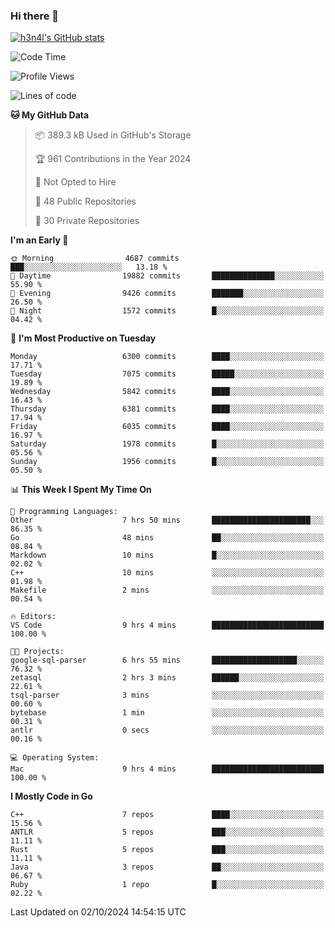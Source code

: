 ### Hi there 👋

[![h3n4l's GitHub stats](https://github-readme-stats.vercel.app/api?username=h3n4l&count_private=true&show_icons=true&theme=radical)](https://github.com/h3n4l/github-readme-stats)

<!--START_SECTION:waka-->
![Code Time](http://img.shields.io/badge/Code%20Time-1%2C953%20hrs%2022%20mins-blue)

![Profile Views](http://img.shields.io/badge/Profile%20Views-8-blue)

![Lines of code](https://img.shields.io/badge/From%20Hello%20World%20I%27ve%20Written-13.2%20million%20lines%20of%20code-blue)

**🐱 My GitHub Data** 

> 📦 389.3 kB Used in GitHub's Storage 
 > 
> 🏆 961 Contributions in the Year 2024
 > 
> 🚫 Not Opted to Hire
 > 
> 📜 48 Public Repositories 
 > 
> 🔑 30 Private Repositories 
 > 
**I'm an Early 🐤** 

```text
🌞 Morning                4687 commits        ███░░░░░░░░░░░░░░░░░░░░░░   13.18 % 
🌆 Daytime                19882 commits       ██████████████░░░░░░░░░░░   55.90 % 
🌃 Evening                9426 commits        ███████░░░░░░░░░░░░░░░░░░   26.50 % 
🌙 Night                  1572 commits        █░░░░░░░░░░░░░░░░░░░░░░░░   04.42 % 
```
📅 **I'm Most Productive on Tuesday** 

```text
Monday                   6300 commits        ████░░░░░░░░░░░░░░░░░░░░░   17.71 % 
Tuesday                  7075 commits        █████░░░░░░░░░░░░░░░░░░░░   19.89 % 
Wednesday                5842 commits        ████░░░░░░░░░░░░░░░░░░░░░   16.43 % 
Thursday                 6381 commits        ████░░░░░░░░░░░░░░░░░░░░░   17.94 % 
Friday                   6035 commits        ████░░░░░░░░░░░░░░░░░░░░░   16.97 % 
Saturday                 1978 commits        █░░░░░░░░░░░░░░░░░░░░░░░░   05.56 % 
Sunday                   1956 commits        █░░░░░░░░░░░░░░░░░░░░░░░░   05.50 % 
```


📊 **This Week I Spent My Time On** 

```text
💬 Programming Languages: 
Other                    7 hrs 50 mins       ██████████████████████░░░   86.35 % 
Go                       48 mins             ██░░░░░░░░░░░░░░░░░░░░░░░   08.84 % 
Markdown                 10 mins             █░░░░░░░░░░░░░░░░░░░░░░░░   02.02 % 
C++                      10 mins             ░░░░░░░░░░░░░░░░░░░░░░░░░   01.98 % 
Makefile                 2 mins              ░░░░░░░░░░░░░░░░░░░░░░░░░   00.54 % 

🔥 Editors: 
VS Code                  9 hrs 4 mins        █████████████████████████   100.00 % 

🐱‍💻 Projects: 
google-sql-parser        6 hrs 55 mins       ███████████████████░░░░░░   76.32 % 
zetasql                  2 hrs 3 mins        ██████░░░░░░░░░░░░░░░░░░░   22.61 % 
tsql-parser              3 mins              ░░░░░░░░░░░░░░░░░░░░░░░░░   00.60 % 
bytebase                 1 min               ░░░░░░░░░░░░░░░░░░░░░░░░░   00.31 % 
antlr                    0 secs              ░░░░░░░░░░░░░░░░░░░░░░░░░   00.16 % 

💻 Operating System: 
Mac                      9 hrs 4 mins        █████████████████████████   100.00 % 
```

**I Mostly Code in Go** 

```text
C++                      7 repos             ████░░░░░░░░░░░░░░░░░░░░░   15.56 % 
ANTLR                    5 repos             ███░░░░░░░░░░░░░░░░░░░░░░   11.11 % 
Rust                     5 repos             ███░░░░░░░░░░░░░░░░░░░░░░   11.11 % 
Java                     3 repos             ██░░░░░░░░░░░░░░░░░░░░░░░   06.67 % 
Ruby                     1 repo              █░░░░░░░░░░░░░░░░░░░░░░░░   02.22 % 
```




 Last Updated on 02/10/2024 14:54:15 UTC
<!--END_SECTION:waka-->

